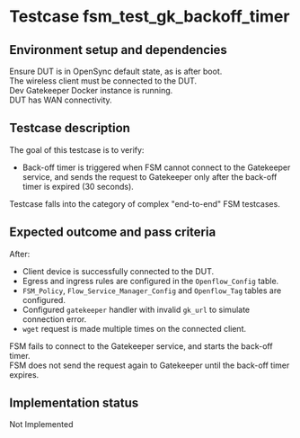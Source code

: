 # Testcase fsm_test_gk_backoff_timer

## Environment setup and dependencies

Ensure DUT is in OpenSync default state, as is after boot.\
The wireless client must be connected to the DUT.\
Dev
Gatekeeper Docker instance is running.\
DUT has WAN connectivity.

## Testcase description

The goal of this testcase is to verify:

- Back-off timer is triggered when FSM cannot connect to the Gatekeeper service, and sends the request to Gatekeeper
  only after the back-off timer is expired (30 seconds).

Testcase falls into the category of complex "end-to-end" FSM testcases.

## Expected outcome and pass criteria

After:

- Client device is successfully connected to the DUT.
- Egress and ingress rules are configured in the `Openflow_Config` table.
- `FSM_Policy`, `Flow_Service_Manager_Config` and `Openflow_Tag` tables are configured.
- Configured `gatekeeper` handler with invalid `gk_url` to simulate connection error.
- `wget` request is made multiple times on the connected client.

FSM fails to connect to the Gatekeeper service, and starts the back-off timer.\
FSM does not send the request again to
Gatekeeper until the back-off timer expires.

## Implementation status

Not Implemented
